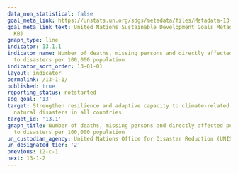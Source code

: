 ```yaml
---
data_non_statistical: false
goal_meta_link: https://unstats.un.org/sdgs/metadata/files/Metadata-13-01-01.pdf
goal_meta_link_text: United Nations Sustainable Development Goals Metadata (PDF 224
  KB)
graph_type: line
indicator: 13.1.1
indicator_name: Number of deaths, missing persons and directly affected persons attributed
  to disasters per 100,000 population
indicator_sort_order: 13-01-01
layout: indicator
permalink: /13-1-1/
published: true
reporting_status: notstarted
sdg_goal: '13'
target: Strengthen resilience and adaptive capacity to climate-related hazards and
  natural disasters in all countries
target_id: '13.1'
graph_title: Number of deaths, missing persons and directly affected persons attributed
  to disasters per 100,000 population
un_custodian_agency: United Nations Office for Disaster Reduction (UNISDR)
un_designated_tier: '2'
previous: 12-c-1
next: 13-1-2
---
```

